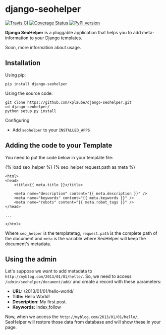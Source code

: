 # django-seohelper

[![Travis CI](https://secure.travis-ci.org/kplaube/django-seohelper.png)](https://travis-ci.org/kplaube/django-seohelper)
[![Coverage Status](https://coveralls.io/repos/kplaube/django-seohelper/badge.png)](https://coveralls.io/r/kplaube/django-seohelper)
[![PyPI version](https://badge.fury.io/py/django-seohelper.png)](http://badge.fury.io/py/django-seohelper)

**Django SeoHelper** is a pluggable application that helps you to add
meta-information to your Django templates.

Soon, more information about usage.

## Installation

Using pip:

    pip install django-seohelper

Using the source code:

    git clone https://github.com/kplaube/django-seohelper.git
    cd django-seohelper/
    python setup.py install

Configuring

- Add `seohelper` to your `INSTALLED_APPS`

## Adding the code to your Template

You need to put the code below in your template file:

{% load seo_helper %}
{% seo_helper request.path as meta %}

    <html>
    <head>
        <title>{{ meta.title }}</title>

        <meta name="description" content="{{ meta.description }}" />
        <meta name="keywords" content="{{ meta.keywords }}" />
        <meta name="robots" content="{{ meta.robot_tags }}" />
    </head>

    ...

    </html>

Where `seo_helper` is the templatetag, `request.path` is the complete path of the document and `meta` is the variable where SeoHelper will keep the document's metadata.

## Using the admin

Let's suppose we want to add metadata to `http://myblog.com/2013/01/01/hello/`. So,
we need to access `/admin/seohelper/document/add/` and create a record with these parameters:

- **URL:** /2013/01/01/hello-world/
- **Title:** Hello World!
- **Description:** My first post.
- **Keywords:** index,follow

Now, when we access the `http://myblog.com/2013/01/01/hello/`, SeoHelper will restore those data from database and will show these in your page.
